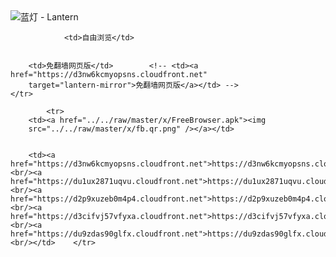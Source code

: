 

<img src="../../raw/master/x/8e0a2b81.c82003be.LanternYellow2.png" alt="蓝灯 - Lantern"/>
<table>
    <tr>
                
                <td>自由浏览</td>
        
        
        <td>免翻墙网页版</td>        <!-- <td><a href="https://d3nw6kcmyopsns.cloudfront.net"
        target="lantern-mirror">免翻墙网页版</a></td> -->
    </tr>
    
            <tr>
        <td><a href="../../raw/master/x/FreeBrowser.apk"><img
        src="../../raw/master/x/fb.qr.png" /></a></td>

        
        <td><a href="https://d3nw6kcmyopsns.cloudfront.net">https://d3nw6kcmyopsns.cloudfront.net</a><br/><a href="https://du1ux2871uqvu.cloudfront.net">https://du1ux2871uqvu.cloudfront.net</a><br/><a href="https://d2p9xuzeb0m4p4.cloudfront.net">https://d2p9xuzeb0m4p4.cloudfront.net</a><br/><a href="https://d3cifvj57vfyxa.cloudfront.net">https://d3cifvj57vfyxa.cloudfront.net</a><br/><a href="https://du9zdas90glfx.cloudfront.net">https://du9zdas90glfx.cloudfront.net</a><br/></td>    </tr>
</table>
